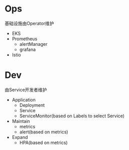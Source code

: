 # Ops
基础设施由Operator维护
- EKS
- Prometheus
    - alertManager
    - grafana
- Istio


# Dev
由Service开发者维护
- Application
    - Deployment
    - Service
    - ServiceMonitor(based on Labels to select Service)
- Maintain
    - metrics
    - alert(based on metrics)
- Expand
    - HPA(based on metrics)